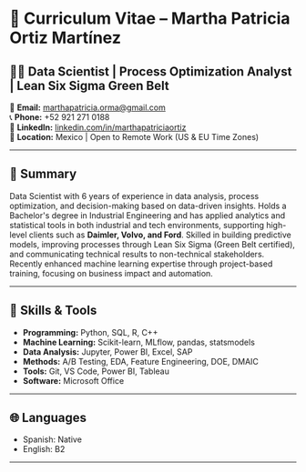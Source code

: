 
# 📄 Curriculum Vitae – Martha Patricia Ortiz Martínez

## 👩‍💻 Data Scientist | Process Optimization Analyst | Lean Six Sigma Green Belt

📧 **Email:** [marthapatricia.orma@gmail.com](mailto:marthapatricia.orma@gmail.com)  
📞 **Phone:** +52 921 271 0188  
🔗 **LinkedIn:** [linkedin.com/in/marthapatriciaortiz](https://www.linkedin.com/in/marthapatriciaortiz)  
📍 **Location:** Mexico | Open to Remote Work (US & EU Time Zones)

---

## 🧠 Summary

Data Scientist with 6 years of experience in data analysis, process optimization, and decision-making based on data-driven insights. Holds a Bachelor's degree in Industrial Engineering and has applied analytics and statistical tools in both industrial and tech environments, supporting high-level clients such as **Daimler, Volvo, and Ford**. Skilled in building predictive models, improving processes through Lean Six Sigma (Green Belt certified), and communicating technical results to non-technical stakeholders. Recently enhanced machine learning expertise through project-based training, focusing on business impact and automation.

---

## 🧰 Skills & Tools

- **Programming:** Python, SQL, R, C++  
- **Machine Learning:** Scikit-learn, MLflow, pandas, statsmodels  
- **Data Analysis:** Jupyter, Power BI, Excel, SAP  
- **Methods:** A/B Testing, EDA, Feature Engineering, DOE, DMAIC  
- **Tools:** Git, VS Code, Power BI, Tableau  
- **Software:** Microsoft Office  

---

## 🌐 Languages

- Spanish: Native  
- English: B2

---

